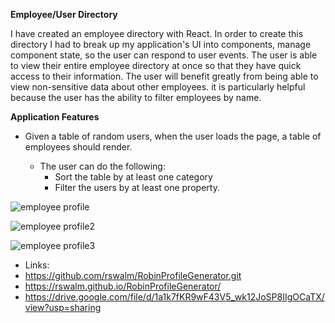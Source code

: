 **Employee/User Directory**

I have created an employee directory with React. In order to create this directory I had to break up my application's UI into components, manage component state, so the user can respond to user events. The user is able to view their entire employee directory at once so that they have quick access to their information. The user will benefit greatly from being able to view non-sensitive data about other employees. it is particularly helpful because the user has the ability to filter employees by name.

**Application Features**
* Given a table of random users, when the user loads the page, a table of employees should render.
  
  * The user can do the following:
    * Sort the table by at least one category
    * Filter the users by at least one property.






![employee profile](employee1.png)

![employee profile2](employee2.png)

![employee profile3](employee3.png)

* Links:
* https://github.com/rswalm/RobinProfileGenerator.git
* https://rswalm.github.io/RobinProfileGenerator/
* https://drive.google.com/file/d/1a1k7fKR9wF43V5_wk12JoSP8IIgOCaTX/view?usp=sharing